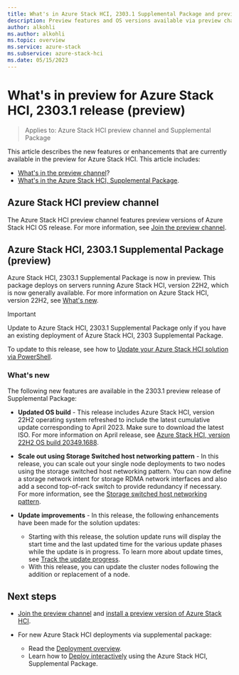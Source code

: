 ```yaml
---
title: What's in Azure Stack HCI, 2303.1 Supplemental Package and preview channel (preview)
description: Preview features and OS versions available via preview channel and 2303.1 supplemental package features.
author: alkohli
ms.author: alkohli
ms.topic: overview
ms.service: azure-stack
ms.subservice: azure-stack-hci
ms.date: 05/15/2023
---
```


# What's in preview for Azure Stack HCI, 2303.1 release (preview)

> Applies to: Azure Stack HCI preview channel and Supplemental Package

This article describes the new features or enhancements that are currently available in the preview for Azure Stack HCI. This article includes:

- [What's in the preview channel](#azure-stack-hci-preview-channel)?
- [What's in the Azure Stack HCI, Supplemental Package](#azure-stack-hci-23031-supplemental-package-preview).

## Azure Stack HCI preview channel

The Azure Stack HCI preview channel features preview versions of Azure Stack HCI OS release. For more information, see [Join the preview channel](./preview-channel.md).

## Azure Stack HCI, 2303.1 Supplemental Package (preview)

Azure Stack HCI, 2303.1 Supplemental Package is now in preview. This package deploys on servers running Azure Stack HCI, version 22H2, which is now generally available. For more information on Azure Stack HCI, version 22H2, see [What's new](../whats-new.md).

> [!IMPORTANT]
> Update to Azure Stack HCI, 2303.1 Supplemental Package only if you have an existing deployment of Azure Stack HCI, 2303 Supplemental Package.

To update to this release, see how to [Update your Azure Stack HCI solution via PowerShell](../update/update-via-powershell.md).


### What's new

The following new features are available in the 2303.1 preview release of Supplemental Package:

- **Updated OS build** - This release includes Azure Stack HCI, version 22H2 operating system refreshed to include the latest cumulative update corresponding to April 2023. Make sure to download the latest ISO. For more information on April release, see [Azure Stack HCI, version 22H2 OS build 20349.1688](../release-information.md#azure-stack-hci-version-22h2-os-build-20349).

- **Scale out using Storage Switched host networking pattern** - In this release, you can scale out your single node deployments to two nodes using the storage switched host networking pattern. You can now define a storage network intent for storage RDMA network interfaces and also add a second top-of-rack switch to provide redundancy if necessary. For more information, see the [Storage switched host networking pattern](../plan/two-node-switched-non-converged.md). 

- **Update improvements** - In this release, the following enhancements have been made for the solution updates: 
    - Starting with this release, the solution update runs will display the start time and the last updated time for the various update phases while the update is in progress. To learn more about update times, see [Track the update progress](../update/update-via-powershell.md#step-4-download-check-readiness-and-install-updates).
    - With this release, you can update the cluster nodes following the addition or replacement of a node.


## Next steps

- [Join the preview channel](./preview-channel.md) and [install a preview version of Azure Stack HCI](./install-preview-version.md).

- For new Azure Stack HCI deployments via supplemental package:
    - Read the [Deployment overview](../deploy/deployment-tool-introduction.md).
    - Learn how to [Deploy interactively](../deploy/deployment-tool-new-file.md) using the Azure Stack HCI, Supplemental Package.